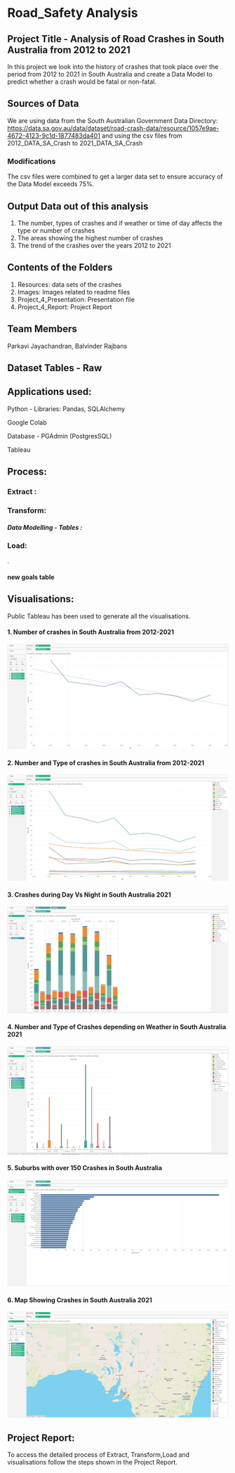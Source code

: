 # Road_Safety Analysis

## Project Title - Analysis of Road Crashes in South Australia from 2012 to 2021

In this project we look into the history of crashes that took place over the period from 2012 to 2021 in South Australia and create a Data Model to predict whether a crash would be fatal or non-fatal.

## Sources of Data


We are using data from the South Australian Government Data Directory:
https://data.sa.gov.au/data/dataset/road-crash-data/resource/1057e9ae-4672-4123-9c1d-1877483da401 and using the csv files from 2012_DATA_SA_Crash to 2021_DATA_SA_Crash

### Modifications
The csv files were combined to get a larger data set to ensure accuracy of the Data Model exceeds 75%.

## Output Data out of this analysis

1. The number, types of crashes and if weather or time of day affects the type or number of crashes
2. The areas showing the highest number of crashes
3. The trend of the crashes over the years 2012 to 2021

## Contents of the Folders
1.  Resources: data sets of the crashes 
2.  Images: Images related to readme files
3.  Project_4_Presentation: Presentation file
4.  Project_4_Report: Project Report

## Team Members  	

Parkavi Jayachandran,
Balvinder Rajbans

## Dataset Tables - Raw

## Applications used:

Python - Libraries: Pandas, SQLAlchemy

Google Colab

Database - PGAdmin (PostgresSQL)

Tableau 

## Process:

### Extract :



### Transform:



##### Data Modelling - Tables :



### Load:



.

#### new goals table


## Visualisations:
Public Tableau has been used to generate all the visualisations.

#### 1. Number of crashes in South Australia from 2012-2021

![chart](https://github.com/ParkaviMathi/Road_Safety/blob/main/Images/Number%20of%20Crashes%20in%20South%20Australia%202012-2021.png)
    
#### 2. Number and Type of crashes in South Australia from 2012-2021

![chart](https://github.com/ParkaviMathi/Road_Safety/blob/main/Images/Number%20and%20Type%20of%20crashes%20in%20South%20Australia%20from%202012-2021.png)

#### 3. Crashes during Day Vs Night in South Australia 2021

![chart](https://github.com/ParkaviMathi/Road_Safety/blob/main/Images/Crashes%20during%20Day%20Vs%20Night%20in%20South%20Australia%202021.png)

#### 4.	Number and Type of Crashes depending on Weather in South Australia 2021

![chart](https://github.com/ParkaviMathi/Road_Safety/blob/main/Images/Number%20and%20Type%20of%20Crashes%20depending%20on%20weather%20in%20South%20Australia%202021.png)

#### 5.	Suburbs with over 150 Crashes in South Australia

![chart](https://github.com/ParkaviMathi/Road_Safety/blob/main/Images/Suburbs%20with%20over%20150%20Crashes%20in%20South%20Australia%202021.png)

#### 6.	Map Showing Crashes in South Australia 2021

![chart](https://github.com/ParkaviMathi/Road_Safety/blob/main/Images/Map%20Showing%20Crashes%20in%20South%20Australia%202021.png)

## Project Report:
To access the detailed process of Extract, Transform,Load and visualisations follow the steps shown in the Project Report.

